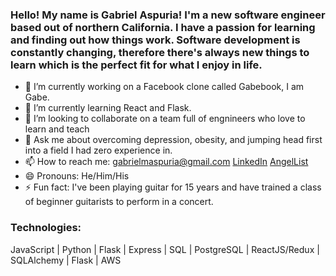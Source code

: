 ### Hello! My name is Gabriel Aspuria! I'm a new software engineer based out of northern California. I have a passion for learning and finding out how things work. Software development is constantly changing, therefore there's always new things to learn which is the perfect fit for what I enjoy in life.

- 🔭 I’m currently working on a Facebook clone called Gabebook, I am Gabe.
- 🌱 I’m currently learning React and Flask.
- 👯 I’m looking to collaborate on a team full of engnineers who love to learn and teach 
- 💬 Ask me about overcoming depression, obesity, and jumping head first into a field I had zero experience in.
- 📫 How to reach me:  gabrielmaspuria@gmail.com [LinkedIn](https://www.linkedin.com/in/gabriel-aspuria-032398226/) [AngelList](https://angel.co/u/gabriel-aspuria)
- 😄 Pronouns: He/Him/His
- ⚡ Fun fact: I've been playing guitar for 15 years and have trained a class of beginner guitarists to perform in a concert.

### Technologies:
JavaScript | Python | Flask | Express | SQL | PostgreSQL | ReactJS/Redux | SQLAlchemy | Flask | AWS


<!--
**GabrielAspuria/GabrielAspuria** is a ✨ _special_ ✨ repository because its `README.md` (this file) appears on your GitHub profile.

Here are some ideas to get you started:

- 🔭 I’m currently working on ...
- 🌱 I’m currently learning ...
- 👯 I’m looking to collaborate on ...
- 🤔 I’m looking for help with ...
- 💬 Ask me about ...
- 📫 How to reach me: ...
- 😄 Pronouns: ...
- ⚡ Fun fact: ...
-->
